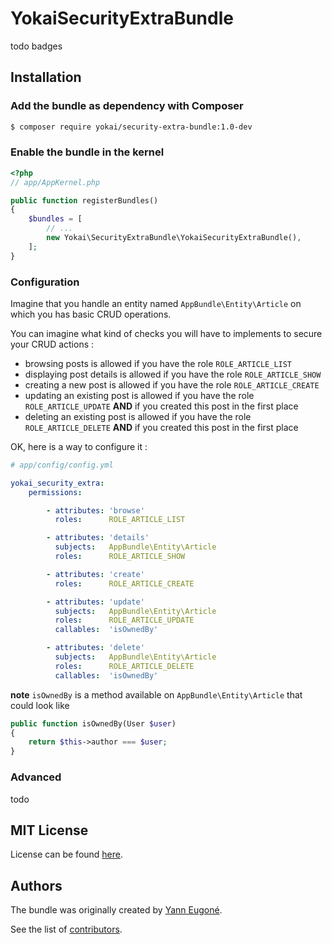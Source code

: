 YokaiSecurityExtraBundle
========================

todo badges


Installation
------------

### Add the bundle as dependency with Composer

``` bash
$ composer require yokai/security-extra-bundle:1.0-dev
```

### Enable the bundle in the kernel

``` php
<?php
// app/AppKernel.php

public function registerBundles()
{
    $bundles = [
        // ...
        new Yokai\SecurityExtraBundle\YokaiSecurityExtraBundle(),
    ];
}
```

### Configuration

Imagine that you handle an entity named `AppBundle\Entity\Article` on which you has basic CRUD operations.

You can imagine what kind of checks you will have to implements to secure your CRUD actions :

- browsing posts is allowed if you have the role `ROLE_ARTICLE_LIST`
- displaying post details is allowed if you have the role `ROLE_ARTICLE_SHOW`
- creating a new post is allowed if you have the role `ROLE_ARTICLE_CREATE`
- updating an existing post is allowed if you have the role `ROLE_ARTICLE_UPDATE` 
  **AND** if you created this post in the first place
- deleting an existing post is allowed if you have the role `ROLE_ARTICLE_DELETE` 
  **AND** if you created this post in the first place

OK, here is a way to configure it :

``` yaml
# app/config/config.yml

yokai_security_extra:
    permissions:

        - attributes: 'browse'
          roles:      ROLE_ARTICLE_LIST

        - attributes: 'details'
          subjects:   AppBundle\Entity\Article
          roles:      ROLE_ARTICLE_SHOW

        - attributes: 'create'
          roles:      ROLE_ARTICLE_CREATE

        - attributes: 'update'
          subjects:   AppBundle\Entity\Article
          roles:      ROLE_ARTICLE_UPDATE
          callables:  'isOwnedBy'

        - attributes: 'delete'
          subjects:   AppBundle\Entity\Article
          roles:      ROLE_ARTICLE_DELETE
          callables:  'isOwnedBy'
```

**note** `isOwnedBy` is a method available on `AppBundle\Entity\Article` that could look like
```php
public function isOwnedBy(User $user)
{
    return $this->author === $user;
}
```

### Advanced

todo


MIT License
-----------

License can be found [here](https://github.com/yokai-php/security-extra-bundle/blob/master/LICENSE).


Authors
-------

The bundle was originally created by [Yann Eugoné](https://github.com/yann-eugone).

See the list of [contributors](https://github.com/yokai-php/security-extra-bundle/contributors).
